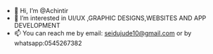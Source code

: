 - 👋 Hi, I’m @Achintir
- 👀 I’m interested in UI/UX ,GRAPHIC DESIGNS,WEBSITES AND APP DEVELOPMENT 
- 📫 You can reach me by email: seidujude10@gmail.com or by whatsapp:0545267382

<!---
Achintir/Achintir is a ✨ special ✨ repository because its `README.md` (this file) appears on your GitHub profile.
You can click the Preview link to take a look at your changes.
--->
